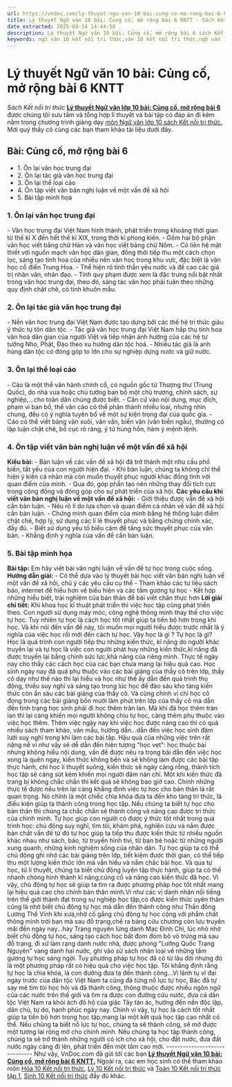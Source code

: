 ```yaml
---
url: https://vndoc.com/ly-thuyet-ngu-van-10-bai-cung-co-mo-rong-bai-6-kntt-293797
title: Lý thuyết Ngữ văn 10 bài: Củng cố, mở rộng bài 6 KNTT - Sách Kết nối tri thức - VnDoc.com
date_extracted: 2025-04-14 14:44:58
description: Lý thuyết Ngữ văn 10 bài: Củng cố, mở rộng bài 6 sách Kết nối tri thức được VnDoc sưu tầm và giới thiệu  để tham khảo chuẩn bị cho bài giảng học kì mới sắp tới đây của mình.
keywords: ngữ văn 10 kết nối tri thức,văn 10 kết nối tri thức,ngữ văn 10,lý thuyết văn 10 kết nối tri thức,kiến thức trọng tâm môn ngữ văn 10,lý thuyết ngữ văn 10 KNTT,ngữ văn lớp 10,ôn tập lý thuyết văn lớp 10,lý thuyết môn ngữ văn 10,lý thuyết văn 10 KNTT,Lý thuyết môn ngữ văn 10 bài Củng cố mở rộng bài 6,Củng cố mở rộng bài 6,trắc nghiệm ngữ văn 10 KNTT
---
```


# Lý thuyết Ngữ văn 10 bài: Củng cố, mở rộng bài 6 KNTT
 _Sách Kết nối tri thức_
**[Lý thuyết Ngữ văn lớp 10 bài: Củng cố, mở rộng bài 6](<https://vndoc.com/ly-thuyet-ngu-van-10-bai-cung-co-mo-rong-bai-6-kntt-293797>)** được chúng tôi sưu tầm và tổng hợp lí thuyết và bài tập có đáp án đi kèm nằm trong chương trình giảng dạy [môn Ngữ văn lớp 10 sách Kết nối tri thức. ](<https://vndoc.com/ngu-van-10-ket-noi-tri-thuc-tap1>)Mời quý thầy cô cùng các bạn tham khảo tài liệu dưới đây.
## Bài: Củng cố, mở rộng bài 6
  * 1\. Ôn lại văn học trung đại
  * 2\. Ôn lại tác giả văn học trung đại
  * 3\. Ôn lại thể loại cáo 
  * 4\. Ôn tập viết văn bản nghị luận về một vấn đề xã hội
  * 5\. Bài tập minh họa

### **1\. Ôn lại văn học trung đại**
\- Văn học trung đại Việt Nam hình thành, phát triển trong khoảng thời gian từ thế kỉ X đến hết thế kỉ XIX, trong thời kì phong kiến.
\- Gồm hai bộ phận văn học viết bằng chữ Hán và văn học viết bảng chữ Nôm.
\- Có liên hệ mật thiết với nguồn mạch văn học dân gian, đồng thời tiếp thu một cách chọn lọc, sáng tạo tinh hoa của nhiều nền văn học trong khu vực, đặc biệt là văn học cổ điển Trung Hoa.
\- Thể hiện rõ tinh thần yêu nước và đề cao các giá trị nhân văn, nhân đạo.
\- Tính quy phạm được xem là đặc trưng nổi bật nhất trong văn học trung đại, theo đó, sáng tác văn học phải tuân theo những quy định chặt chẽ, có tính khuôn mẫu.
### **2\. Ôn lại tác giả văn học trung đại**
\- Nền văn học trung đại Việt Nam được tạo dựng bởi các thế hệ tri thức giàu ý thức tự tôn dân tộc.
\- Tác giả văn học trung đại Việt Nam hấp thụ tinh hoa văn hoá dân gian của người Việt và tiếp nhận ảnh hưởng của các hệ tư tưởng Nho, Phật, Đạo theo xu hướng dân tộc hoá.
\- Nhiều tác giả là anh hùng dân tộc có đóng góp to lớn cho sự nghiệp dựng nước và giữ nước.
### **3\. Ôn lại thể loại cáo**
\- Cáo là một thể văn hành chính cổ, có nguồn gốc từ Thượng thư \(Trung Quốc\), do nhà vua hoặc chủ tướng ban bố một chủ trương, chính sách, sự nghiệp,...cho toàn dân chúng được biết.
\- Căn cứ vào nội dung, mục đích, phạm vi ban bố, thể văn cáo có thể phân thành nhiều loại, nhưng nhìn chung, đều có ý nghĩa tuyên bố về một sự kiện trọng đại của quốc gia. - Cáo có thể viết bảng văn xuôi, văn vần, biền văn \(văn biền ngẫu\), thường có lập luận chặt chẽ, bố cục rõ ràng, ý tứ hùng hồn, hàm ý mệnh lệnh.
### **4\. Ôn tập viết văn bản nghị luận về một vấn đề xã hội**
**Kiểu bài:**
\- Bàn luận về các vấn đề xã hội đã trở thành một nhu cầu phổ biến, tất yếu của con người hiện đại.
\- Khi bàn luận, chúng ta không chỉ thể hiện ý kiến cá nhân mà còn muốn thuyết phục người khác đồng tình với quan điểm của mình.
\- Qua đó, góp phần tạo nên những thay đổi tích cực trong cộng đồng và đóng góp cho sự phát triển của xã hội.
**Các yêu cầu khi viết văn bản nghị luận về một vấn đề xã hội:**
\- Giới thiệu được vấn đề xã hội cần bàn luận.
\- Nêu rõ lí do lựa chọn và quan điểm cá nhân về vấn đề xã hội cần bàn luận.
\- Chứng minh quan điểm của mình bằng hệ thống luận điểm chặt chẽ, hợp lý, sử dụng các lí lẽ thuyết phục và bằng chứng chính xác, đầy đủ.
\- Biết sử dụng yếu tố biểu cảm để tăng sức thuyết phục của văn bản.
\- Khẳng định ý nghĩa của vấn đề cần bàn luận.
### **5\. Bài tập minh họa**
**Bài tập:** Em hãy viết bài văn nghị luận về vấn đề tự học trong cuộc sống.
**Hướng dẫn giải:**
\- Có thể dựa vào lý thuyết bài học viết văn bản nghị luận về một vấn đề xã hội, chú ý các yêu cầu cụ thể
\- Tham khảo các tư liệu sách báo, internet để hiểu hơn về biểu hiện và các tấm gương tự học
\- Kết hợp những hiểu biết, trải nghiệm của bản thân để bài viết chân thực hơn
**Lời giải chi tiết:**
Khi khoa học kĩ thuật phát triển thì việc học tập cũng phát triển theo. Con người sử dụng máy móc, công nghệ thông minh thay thế cho việc tự học. Tuy nhiên tự học là cách học tốt nhất giúp ta tiến bộ hơn trong khi học. Và khi nói đến vấn đề này, tôi muốn mọi người hiểu được trước nhất là ý nghĩa của việc học rồi mới đến cách tự học. Vậy học là gì ?
Tự học là gì? Học là quá trình con người tiếp thu những kiến thức, kĩ năng do người khác truyền lại và tự học là việc con người phát huy những kiến thức,kĩ năng đã được truyền lại bằng chính sức lực,khả năng của riêng mình. Thực tế ngày nay cho thấy các cách học của các bạn chưa mang lại hiệu quả cao. Học sinh ngày nay đã quá phụ thuộc vào các bài giảng của thầy cô trên lớp, thầy cô dạy như thế nào thì lại hiểu và học như thế ấy dẫn đến quá trình thụ động, thiếu suy nghĩ và sáng tạo trong lúc học để đào sâu kho tàng kiến thức còn ẩn sâu các bài giảng của thầy cô. Và cũng chính vì chỉ học cô đọng trong các bài giảng bốn mười lăm phút trên lớp của thầy cô mà dẫn đến tình trạng học sinh phải đi học thêm tràn lan. Mà khi đã học thêm tràn lan thì lại càng khiến mọi người không chịu tự học, càng thêm phụ thuộc vào việc học thêm. Thêm việc ngày nay khi việc học được nâng cao thì có quá nhiều sách tham khảo, văn mẫu, hướng dẫn...dẫn đến việc học sinh đâm lười suy nghĩ trong khi làm các bài tập.
Hậu quả của những việc trên rất nặng nề vì như vậy sẽ dễ dẫn đến hiện tượng "học vẹt": học thuộc bài nhưng không hiểu nội dung, vấn đề được nêu ra trong bài dẫn đến việc học xong là quên ngay, kiến thức không bền và sẽ không làm được các bài tập thực hành, chỉ học lí thuyết suông, kiến thức sẽ ngày càng rỗng, thành tích học tập sẽ càng sút kém khiến mọi người đâm nản chí. Một khi kiến thức đã trang bị không chắc chắn thì kết quả sẽ không bao giờ cao.
Chính những thực tế được nêu trên lại càng khẳng định việc tự học cho bản thân là rất quan trọng. Nó chính là một chiếc chìa khóa đưa ta đến kho tàng tri thức, là điều kiện giúp ta thành công trong học tập. Nếu chúng ta biết tự học cho bản thân thì chúng ta chắc chắn sẽ thành công và nâng cao được tri thức của chính mình. Tự học giúp con người có được ý thức tốt nhất trong quá trình học: chủ động suy nghĩ, tìm tòi, khám phá, nghiên cứu và nắm được bản chất vấn đề từ đó tự học giúp ta tiếp thu được kiến thức từ nhiều nguồn khác nhau như sách, báo, từ truyền hình tivi, từ bạn bè hoặc từ những người xung quanh, những kinh nghiệm sống của nhân dân. Tự học giúp ta có thể chủ động ghi nhớ các bài giảng trên lớp, tiết kiệm được thời gian, có thể tiếp thu một lượng kiến thức lớn mà vẫn hiểu và nắm chắc bài học. Và qua tự học, từ lí thuyết, chúng ta biết chủ động luyện tập thực hành, giúp ta có thể nhanh chóng hình thành kĩ năng,củng cố và nâng cao kiến thức đã học. Vì vậy, chủ động tự học sẽ giúp ta tìm ra được phương pháp học tốt nhất mang lại hiệu quả cao cho chính bản thân mình.Ví như các vị danh nhân nổi tiếng trên thế giới thành đạt trong sự nghiệp học tập,có được kiến thức uyên thâm cũng là nhờ biết chủ động tự học mà dẫn đến thành công như Thần đồng Lương Thế Vinh khi xưa,nhờ cố gắng chủ động tự học cộng với phẩm chất thông minh trời ban mà sau đỗ trạng,chế ra bảng cửu chương còn lưu truyền mãi đến ngày nay...hay Trạng nguyên lừng danh Mạc Đinh Chi, lúc nhỏ nhờ biết chủ động tự học, sáng tạo cách học bắt đom đóm bỏ vỏ trứng mà sau đỗ trạng, đi xứ làm rạng danh nước nhà, được phong "Lưỡng Quốc Trạng Nguyên" vang danh hai nước, ghi vào sử sách nhân loại về những tấm gương tự học sáng ngời. Tuy phương pháp tự học đã có từ lâu đời nhưng đó là một phương pháp rất có hiệu quả cho việc học tập. Tôi khẳng định rằng tự học là chìa khóa, là con đường đưa ta đến thành công...Vị lãnh tụ vĩ đại ngày trước của dân tộc Việt Nam ta cũng đã từng nỗ lực tự học, Bác đã tự say mê tìm tòi học hỏi và đã thành công, thông thuộc được nhiều ngôn ngữ của các nước trên thế giới và tìm ra được con đường cứu nước, đưa cả dân tộc Việt Nam ra khỏi ách đô hộ của giặc Tây tàn ác, hướng đến nền độc lập, dân chủ, tự do, hạnh phúc ngày nay.
Chính vì vậy, tự học là cách tốt nhất giúp ta tiến bộ hơn trong học tập,mang lại một kết quả học tập cao nhất có thể. Nếu chúng ta biết nỗ lực tự học, chúng ta sẽ thành công, sẽ mở được một tương lai rộng mở cho chính mình. Nếu chúng ta học tập thành công, chúng ta sẽ trở thành những người có ích cho xã hội, cho đất nước, đưa đất nước ngày càng đi lên, phát triển đến một tầm cao mới.
_\------------------------------_
Như vậy, VnDoc.com đã gửi tới các bạn **[Lý thuyết Ngữ văn 10 bài: Củng cố, mở rộng bài 6 KNTT.](<https://vndoc.com/ly-thuyet-ngu-van-10-bai-cung-co-mo-rong-bai-6-kntt-293797>)** Ngoài ra, các em học sinh có thể tham khảo môn [Hóa 10 Kết nối tri thức](<https://vndoc.com/hoa-10-ket-noi-tri-thuc>), [Lý 10 Kết nối tri thức](<https://vndoc.com/vat-ly-10-ket-noi-tri-thuc>) và [Toán 10 Kết nối tri thức tập 1](<https://vndoc.com/toan-10-ket-noi-tri-thuc-tap1>), [Sinh 10 Kết nối tri thức](<https://vndoc.com/sinh-hoc-10-ket-noi-tri-thuc>) đầy đủ khác.
